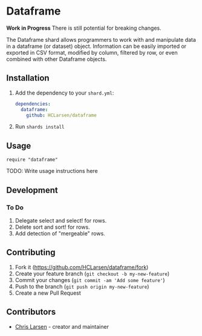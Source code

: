 # Dataframe

**Work in Progress** There is still potential for breaking changes.

The Dataframe shard allows programmers to work with and manipulate data in a dataframe (or dataset) object. Information can be easily imported or exported in CSV format, modified by column, filtered by row, or even combined with other Dataframe objects.

## Installation

1. Add the dependency to your `shard.yml`:

   ```yaml
   dependencies:
     dataframe:
       github: HCLarsen/dataframe
   ```

2. Run `shards install`

## Usage

```crystal
require "dataframe"
```

TODO: Write usage instructions here

## Development

### To Do

1. Delegate select and select! for rows.
2. Delete sort and sort! for rows.
3. Add detection of "mergeable" rows.

## Contributing

1. Fork it (<https://github.com/HCLarsen/dataframe/fork>)
2. Create your feature branch (`git checkout -b my-new-feature`)
3. Commit your changes (`git commit -am 'Add some feature'`)
4. Push to the branch (`git push origin my-new-feature`)
5. Create a new Pull Request

## Contributors

- [Chris Larsen](https://github.com/HCLarsen) - creator and maintainer
